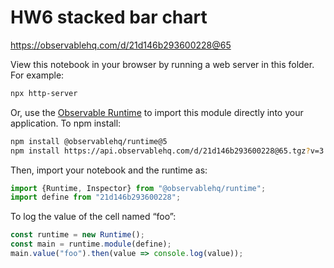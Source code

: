 # HW6 stacked bar chart

https://observablehq.com/d/21d146b293600228@65

View this notebook in your browser by running a web server in this folder. For
example:

~~~sh
npx http-server
~~~

Or, use the [Observable Runtime](https://github.com/observablehq/runtime) to
import this module directly into your application. To npm install:

~~~sh
npm install @observablehq/runtime@5
npm install https://api.observablehq.com/d/21d146b293600228@65.tgz?v=3
~~~

Then, import your notebook and the runtime as:

~~~js
import {Runtime, Inspector} from "@observablehq/runtime";
import define from "21d146b293600228";
~~~

To log the value of the cell named “foo”:

~~~js
const runtime = new Runtime();
const main = runtime.module(define);
main.value("foo").then(value => console.log(value));
~~~
